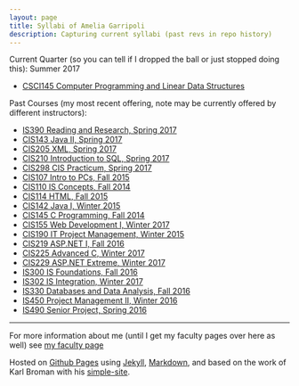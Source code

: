 ```yaml
---
layout: page
title: Syllabi of Amelia Garripoli
description: Capturing current syllabi (past revs in repo history)
---
```



Current Quarter (so you can tell if I dropped the ball or just stopped doing this): Summer 2017

- [CSCI145 Computer Programming and Linear Data Structures](CSCI145.html) 

Past Courses (my most recent offering, note may be currently offered by different instructors):

- [IS390 Reading and Research, Spring 2017](IS390.html) 
- [CIS143 Java II, Spring 2017](CIS143.html) 
- [CIS205 XML, Spring 2017](CIS205.html)
- [CIS210 Introduction to SQL, Spring 2017](CIS210.html) 
- [CIS298 CIS Practicum, Spring 2017](CIS298.html)
- [CIS107 Intro to PCs, Fall 2015](archive/2015_Fall_CIS_107_Item_2152_Syllabus.html)
- [CIS110 IS Concepts, Fall 2014](archive/2014_Fall_CIS_110_Syllabus_Garripoli.htm) 
- [CIS114 HTML, Fall 2015](archive/2015_Fall_CIS_114_Item_2170_Syllabus.html)
- [CIS142 Java I, Winter 2015](archive/2015_Winter_CIS_142_Syllabus_Garripoli.html)
- [CIS145 C Programming, Fall 2014](archive/2014_Fall_CIS_145_Syllabus_Garripoli.html)
- [CIS155 Web Development I, Winter 2017](CIS155.html)
- [CIS190 IT Project Management, Winter 2015](archive/2015_Winter_CIS_190_Syllabus_Garripoli.html)
- [CIS219 ASP.NET I, Fall 2016](CIS219.html)
- [CIS225 Advanced C, Winter 2017](CIS225.html)
- [CIS229 ASP.NET Extreme, Winter 2017](CIS229.html)
- [IS300 IS Foundations, Fall 2016](archive/2016_Fall_IS300_Item_2250_2251_syllabus_v0.pdf) 
- [IS302 IS Integration, Winter 2017](IS302.html)
- [IS330 Databases and Data Analysis, Fall 2016](IS330.html) 
- [IS450 Project Management II, Winter 2016](archive/2016_Winter_IS_450_Syllabus_Garripoli.pdf)
- [IS490 Senior Project, Spring 2016](archive/2016_Spring_IS_490_Syllabus_Garripoli_Becker.html) 


---

For more information about me (until I get my faculty pages over here as well) see [my faculty page](http://faculty.olympic.edu/agarripoli)


Hosted on 
[Github Pages](http://pages.github.com) using
[Jekyll](http://jekyllrb.com/), 
[Markdown](https://daringfireball.net/projects/markdown/), and
based on the work of Karl Broman with his
[simple-site](http://kbromain.gitpage.io/simple-site).
